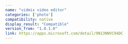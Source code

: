 ```yaml
---
name: "vidmix video editor"
categories: ['photo']
compatibility: native
display_result: "Compatible"
version_from: "1.0.1.0"
link: https://apps.microsoft.com/detail/9N13NNVC94DC
---
```

